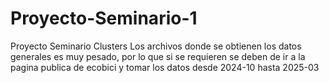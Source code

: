 # Proyecto-Seminario-1
Proyecto Seminario Clusters
Los archivos donde se obtienen los datos generales es muy pesado, por lo que si se requieren se deben de ir a la pagina publica de ecobici y tomar los datos desde 2024-10 hasta 2025-03
